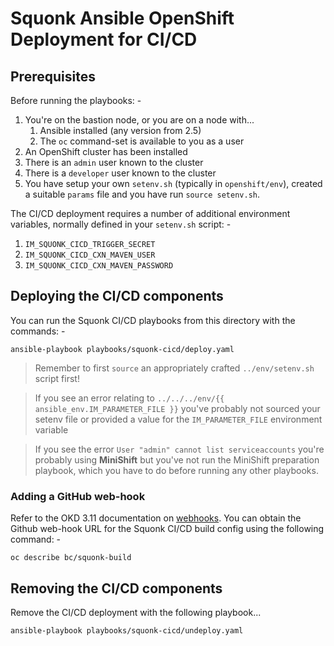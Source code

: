 # Squonk Ansible OpenShift Deployment for CI/CD

## Prerequisites
Before running the playbooks: -

1.  You're on the bastion node, or you are on a node with...
    1.  Ansible installed (any version from 2.5)
    1.  The `oc` command-set is available to you as a user
1.  An OpenShift cluster has been installed
1.  There is an `admin` user known to the cluster
1.  There is a `developer` user known to the cluster
1.  You have setup your own `setenv.sh` (typically in `openshift/env`),
    created a suitable `params` file and you have run `source setenv.sh`.

The CI/CD deployment requires a number of additional environment variables,
normally defined in your `setenv.sh` script: -

1.  `IM_SQUONK_CICD_TRIGGER_SECRET`
1.  `IM_SQUONK_CICD_CXN_MAVEN_USER`
1.  `IM_SQUONK_CICD_CXN_MAVEN_PASSWORD`

## Deploying the CI/CD components
You can run the Squonk CI/CD playbooks from this
directory with the commands: -

    ansible-playbook playbooks/squonk-cicd/deploy.yaml

>   Remember to first `source` an appropriately crafted
    `../env/setenv.sh` script first!

>   If you see an error relating to `../../../env/{{ ansible_env.IM_PARAMETER_FILE }}`
    you've probably not sourced your setenv file or provided a value
    for the `IM_PARAMETER_FILE` environment variable

>   If you see the error `User "admin" cannot list serviceaccounts`
    you're probably using **MiniShift** but you've not run the MiniShift
    preparation playbook, which you have to do before running any other
    playbooks.

### Adding a GitHub web-hook
Refer to the OKD 3.11 documentation on [webhooks]. You can obtain the Github
web-hook URL for the Squonk CI/CD build config using the following command: -

    oc describe bc/squonk-build
    
## Removing the CI/CD components
Remove the CI/CD deployment with the following playbook...

    ansible-playbook playbooks/squonk-cicd/undeploy.yaml

[webhooks]: https://docs.openshift.com/container-platform/3.11/dev_guide/builds/triggering_builds.html#github-webhooks